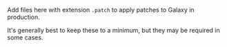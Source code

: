 Add files here with extension `.patch` to apply patches to Galaxy in production.

It's generally best to keep these to a minimum, but they may be required in some cases.
